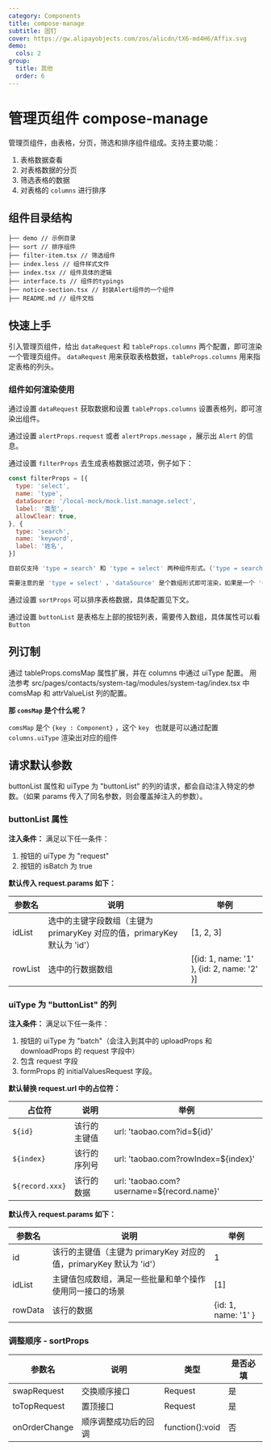 ```yaml
---
category: Components
title: compose-manage
subtitle: 固钉
cover: https://gw.alipayobjects.com/zos/alicdn/tX6-md4H6/Affix.svg
demo:
  cols: 2
group:
  title: 其他
  order: 6
---
```


# 管理页组件 compose-manage

管理页组件，由表格，分页，筛选和排序组件组成。支持主要功能：

1. 表格数据查看
2. 对表格数据的分页
3. 筛选表格的数据
4. 对表格的 `columns` 进行排序

## 组件目录结构

```tree
├── demo // 示例目录
├── sort // 排序组件
├── filter-item.tsx // 筛选组件
├── index.less // 组件样式文件
├── index.tsx // 组件具体的逻辑
├── interface.ts // 组件的typings
├── notice-section.tsx // 封装Alert组件的一个组件
├── README.md // 组件文档
```

## 快速上手

引入管理页组件，给出 `dataRequest` 和 `tableProps.columns` 两个配置，即可渲染一个管理页组件。 `dataRequest` 用来获取表格数据，`tableProps.columns` 用来指定表格的列头。

### 组件如何渲染使用

通过设置 `dataRequest` 获取数据和设置 `tableProps.columns` 设置表格列，即可渲染出组件。

通过设置 `alertProps.request` 或者 `alertProps.message` ，展示出 `Alert` 的信息。

通过设置 `filterProps` 去生成表格数据过滤项，例子如下：

```javascript
const filterProps = [{
  type: 'select',
  name: 'type',
  dataSource: '/local-mock/mock.list.manage.select',
  label: '类型',
  allowClear: true,
}, {
  type: 'search',
  name: 'keyword',
  label: '姓名',
}]

目前仅支持 'type = search' 和 'type = select' 两种组件形式。（'type = search' 是个 'Input' 组件）

需要注意的是 'type = select' ，'dataSource' 是个数组形式即可渲染，如果是一个 'url' ，会在组件内部请求 'url' ，并且获取到的数据作为 'dataSource'
```

通过设置 `sortProps` 可以排序表格数据，具体配置见下文。

通过设置 `buttonList` 是表格左上部的按钮列表，需要传入数组，具体属性可以看 `Button`

## 列订制

通过 tableProps.comsMap 属性扩展，并在 columns 中通过 uiType 配置。
用法参考 src/pages/contacts/system-tag/modules/system-tag/index.tsx 中 comsMap 和 attrValueList 列的配置。

**那 `comsMap` 是个什么呢？**

`comsMap` 是个 `{key : Component}` ，这个 `key ` 也就是可以通过配置 `columns.uiType` 渲染出对应的组件

## 请求默认参数

buttonList 属性和 uiType 为 "buttonList" 的列的请求，都会自动注入特定的参数。（如果 params 传入了同名参数，则会覆盖掉注入的参数）。

### buttonList 属性

**注入条件：** 满足以下任一条件：

1. 按钮的 uiType 为 "request"
2. 按钮的 isBatch 为 true

**默认传入 request.params 如下：**

| 参数名  | 说明                                                                     | 举例                                       |
| ------- | ------------------------------------------------------------------------ | ------------------------------------------ |
| idList  | 选中的主键字段数组（主键为 primaryKey 对应的值，primaryKey 默认为 'id'） | [1, 2, 3]                                  |
| rowList | 选中的行数据数组                                                         | [{id: 1, name: '1' }, {id: 2, name: '2' }] |

### uiType 为 "buttonList" 的列

**注入条件：** 满足以下任一条件：

1. 按钮的 uiType 为 "batch"（会注入到其中的 uploadProps 和 downloadProps 的 request 字段中）
2. 包含 request 字段
3. formProps 的 initialValuesRequest 字段。

**默认替换 request.url 中的占位符：**

| 占位符          | 说明         | 举例                                       |
| --------------- | ------------ | ------------------------------------------ |
| `${id}`         | 该行的主键值 | url: 'taobao.com?id=\${id}'                |
| `${index}`      | 该行的序列号 | url: 'taobao.com?rowIndex=\${index}'       |
| `${record.xxx}` | 该行的数据   | url: 'taobao.com?username=\${record.name}' |

**默认传入 request.params 如下：**

| 参数名  | 说明                                                               | 举例                |
| ------- | ------------------------------------------------------------------ | ------------------- |
| id      | 该行的主键值（主键为 primaryKey 对应的值，primaryKey 默认为 'id'） | 1                   |
| idList  | 主键值包成数组，满足一些批量和单个操作使用同一接口的场景           | [1]                 |
| rowData | 该行的数据                                                         | {id: 1, name: '1' } |

### 调整顺序 - sortProps

| 参数名        | 说明                 | 类型            | 是否必填 |
| ------------- | -------------------- | --------------- | -------- |
| swapRequest   | 交换顺序接口         | Request         | 是       |
| toTopRequest  | 置顶接口             | Request         | 是       |
| onOrderChange | 顺序调整成功后的回调 | function():void | 否       |
